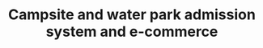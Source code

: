 ---
number: 5
title: 'Campsite and water park admission system and e-commerce'
headline: 'E-commerce and operations manager, from reservations to visitor activity control.'
services: ['Agile Development']
methodology: 
startDate: '2019'
endDate: '2020'
aditionalDateInfo: '2020-PRESENTE'
leguages: []
frameworks: []
tools: []
platforms: []
images: []
---